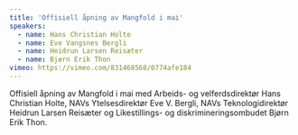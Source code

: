 ```yaml
---
title: 'Offisiell åpning av Mangfold i mai'
speakers:
  - name: Hans Christian Holte
  - name: Eve Vangsnes Bergli
  - name: Heidrun Larsen Reisæter
  - name: Bjørn Erik Thon
vimeo: https://vimeo.com/831468568/0774afe184
---
```


Offisiell åpning av Mangfold i mai med Arbeids- og velferdsdirektør Hans Christian Holte, NAVs Ytelsesdirektør Eve V. Bergli, NAVs Teknologidirektør Heidrun Larsen Reisæter og Likestillings- og diskrimineringsombudet Bjørn Erik Thon.